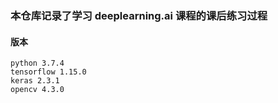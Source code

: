 ### 本仓库记录了学习 deeplearning.ai 课程的课后练习过程

#### 版本

```
python 3.7.4
tensorflow 1.15.0
keras 2.3.1
opencv 4.3.0
```